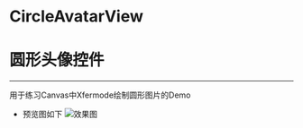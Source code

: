 # CircleAvatarView
# 圆形头像控件

------

用于练习Canvas中Xfermode绘制圆形图片的Demo

 - 预览图如下
 ![效果图](images/CircleAvatarView.gif)
